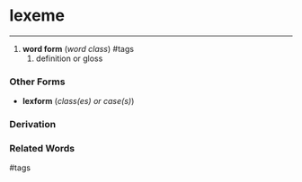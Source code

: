 # lexeme
---

1. **word form** (_word class_) #tags
	1. definition or gloss

### Other Forms

- **lexform** (_class(es) or case(s)_)

### Derivation

### Related Words

#tags

